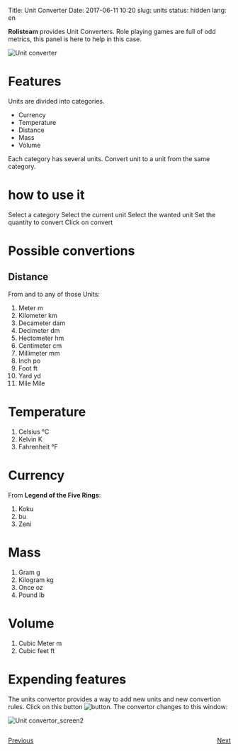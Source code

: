 Title: Unit Converter
Date: 2017-06-11 10:20
slug: units
status: hidden
lang: en


**Rolisteam** provides Unit Converters.
Role playing games are full of odd metrics, this panel is here to help in this case.

![Unit converter]({static}/images/en/unit_convertor.jpg)

# Features

Units are divided into categories.

* Currency
* Temperature
* Distance
* Mass
* Volume

Each category has several units.
Convert unit to a unit from the same category.

# how to use it

Select a category
Select the current unit
Select the wanted unit
Set the quantity to convert
Click on convert


# Possible convertions

## Distance

From and to any of those Units:

1. Meter m
2. Kilometer km
3. Decameter dam
4. Decimeter dm
5. Hectometer hm
6. Centimeter cm
7. Millimeter mm
8. Inch po
9. Foot ft
10. Yard yd
11. Mile Mile

# Temperature

1. Celsius °C
2. Kelvin K
3. Fahrenheit °F

# Currency

From **Legend of the Five Rings**:

1. Koku
2. bu
3. Zeni

# Mass

1. Gram g
2. Kilogram kg
3. Once oz
4. Pound lb

# Volume

1. Cubic Meter m
2. Cubic feet ft

# Expending features

The units convertor provides a way to add new units and new convertion rules.
Click on this button ![button]({static}/images/pictos/list.png).
The convertor changes to this window:

![Unit convertor_screen2]({static}/images/en/set_unit_convertion_rules.jpg)


<p style="text-align: left; width:49%;  display: inline-block;"><a href="/namegenerator.html">Previous</a></p>
<p style="text-align: right; width:50%;  display: inline-block;"><a href="/dicebookmark.html">Next</a></p>
